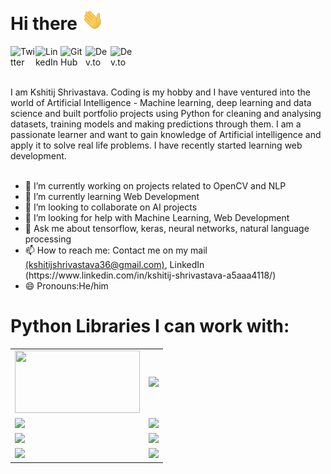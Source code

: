 
# Hi there <img src="https://github.com/ABSphreak/ABSphreak/blob/master/gifs/Hi.gif" width="35px">
</hr>

<a href="https://twitter.com/KshitijShriva12"><img align="left" alt="Twitter" width="40px" src="https://cdn.jsdelivr.net/npm/simple-icons@v3/icons/twitter.svg" /></a><a href="https://www.linkedin.com/in/kshitij-shrivastava-a5aaa4118/"><img align="left" alt="LinkedIn" width="40px" src="https://cdn.jsdelivr.net/npm/simple-icons@v3/icons/linkedin.svg" /></a><a href="https://www.facebook.com/kshitij.shrivastava.378"><img align="left" alt="GitHub" width="40px" src="https://cdn.jsdelivr.net/npm/simple-icons@v3/icons/facebook.svg" /></a> <a href="https://www.instagram.com/kshitij_shrivastava36/"><img align="left" alt="Dev.to" width="40px" src="https://cdn.jsdelivr.net/npm/simple-icons@v3/icons/instagram.svg" /></a><a href="mailto:kshitijshrivastava36@gmail.com"><img align="left" alt="Dev.to" width="40px" src="https://cdn.jsdelivr.net/npm/simple-icons@v3/icons/gmail.svg" /></a>

<br>
<br>
<br>



I am Kshitij Shrivastava. Coding is my hobby and I have ventured into the world of Artificial Intelligence - Machine learning, deep learning and data science and built portfolio projects using Python for cleaning and analysing datasets, training models and making predictions through them. I am a passionate learner and want to gain knowledge of Artificial intelligence and apply it to solve real life problems. I have recently started learning web development. 
<br>
<br>


<ul>
<li>🔭 I’m currently working on projects related to OpenCV and NLP</li>
<li>🌱 I’m currently learning Web Development</li>
<li>👯 I’m looking to collaborate on AI projects</li>
<li>🤔 I’m looking for help with Machine Learning, Web Development</li>
<li>💬 Ask me about tensorflow, keras, neural networks, natural language processing</li>
  <li>📫 How to reach me: Contact me on my mail <a href="mailto:kshitijshrivastava36@gmail.com">(kshitijshrivastava36@gmail.com)</a>, LinkedIn (https://www.linkedin.com/in/kshitij-shrivastava-a5aaa4118/) </li>
<li>😄 Pronouns:He/him</li>
</ul>
 
# Python Libraries I can work with:
<table>
  <tr>
  <td><img src="https://www.tensorflow.org/images/tf_logo_social.png" , width="200" height="100" /></td>
  <td><img src="https://res-4.cloudinary.com/crunchbase-production/image/upload/c_lpad,h_256,w_256,f_auto,q_auto:eco/x3gdrogoamvuvjemehbr",width="200" height="100" /></td></tr>
  <tr><td><img src="https://i0.wp.com/syncedreview.com/wp-content/uploads/2019/04/image-38-2.png?resize=1440%2C521&ssl=1" ,width="200" height="100" /></td>
  <td><img src="https://upload.wikimedia.org/wikipedia/commons/thumb/0/05/Scikit_learn_logo_small.svg/1200px-Scikit_learn_logo_small.svg.png" ,width="200" height="100" /></td>
  </tr>
  <tr>
<tr><td><img src="https://upload.wikimedia.org/wikipedia/commons/thumb/1/1a/NumPy_logo.svg/1280px-NumPy_logo.svg.png" ,width="200" height="100" /></td>
<td><img src="https://miro.medium.com/max/481/1*cxfqR8NAj8HGal8CVOZ7hg.png" ,width="200" height="100" /></td></tr>
<tr>
<td><img src="https://www.fullstackpython.com/img/logos/matplotlib.png" ,width="200" height="100" /></td>
<td><img src="https://blueorange.digital/wp-content/uploads/2019/12/Logo_Seaborn.png" ,width="200" height="100" /></td>
</tr>
</table>
